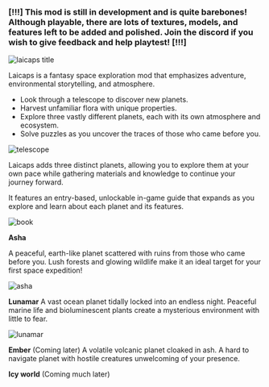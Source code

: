 ### [!!!] This mod is still in development and is quite barebones! Although playable, there are lots of textures, models, and features left to be added and polished. Join the discord if you wish to give feedback and help playtest! [!!!]



![laicaps title](https://github.com/user-attachments/assets/75687045-f2a0-44f0-9c9d-a2eb1b0cf376)


Laicaps is a fantasy space exploration mod that emphasizes adventure, environmental storytelling, and atmosphere.

- Look through a telescope to discover new planets. 
- Harvest unfamiliar flora with unique properties. 
- Explore three vastly different planets, each with its own atmosphere and ecosystem.
- Solve puzzles as you uncover the traces of those who came before you.


![telescope](https://github.com/user-attachments/assets/647f40b0-6463-4669-ad68-f8b4852a34e0)



Laicaps adds three distinct planets, allowing you to explore them at your own pace while gathering materials and knowledge to continue your journey forward.

It features an entry-based, unlockable in-game guide that expands as you explore and learn about each planet and its features.


![book](https://github.com/user-attachments/assets/5b13b221-c7eb-46f5-9194-63d2ad320187)


**Asha**

A peaceful, earth-like planet scattered with ruins from those who came before you. Lush forests and glowing wildlife make it an ideal target for your first space expedition!


![asha](https://github.com/user-attachments/assets/c3b04a7f-d0cd-4217-a861-cfe474543c33)


**Lunamar** 
A vast ocean planet tidally locked into an endless night. Peaceful marine life and bioluminescent plants create a mysterious environment with little to fear.


![lunamar](https://github.com/user-attachments/assets/fb980fbd-9ea7-4066-aa28-4a5fa26bfaad)


**Ember** (Coming later)
A volatile volcanic planet cloaked in ash. A hard to navigate planet with hostile creatures unwelcoming of your presence.


**Icy world** (Coming much later)

